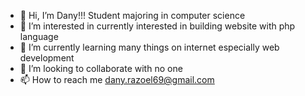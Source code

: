 - 👋 Hi, I’m Dany!!! Student majoring in computer science
- 👀 I’m interested in currently interested in building website with php language
- 🌱 I’m currently learning many things on internet especially web development
- 💞️ I’m looking to collaborate with no one
- 📫 How to reach me dany.razoel69@gmail.com

<!---
RazoelZ/RazoelZ is a ✨ special ✨ repository because its `README.md` (this file) appears on your GitHub profile.
You can click the Preview link to take a look at your changes.
--->
